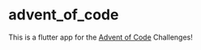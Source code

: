 # advent_of_code

This is a flutter app for the [Advent of Code](https://adventofcode.com/2022) Challenges!
